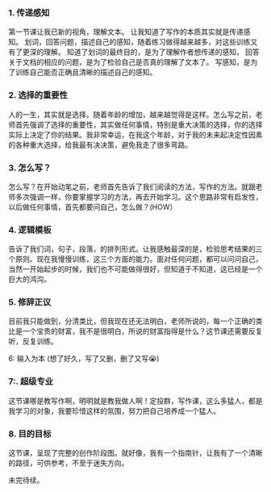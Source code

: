 ### 1. 传递感知

第一节课让我已新的视角，理解文本。
让我知道了写作的本质其实就是传递感知。
划词，回答问题，描述自己的感知，随着练习做得越来越多，对这些训练又有了更深的理解。
知道了划词的最终目的，是为了理解作者想传递的感知，
回答关于文档的相应的问题，是为了检验自己是否真的理解了文本了。
写感知，是为了训练自己能否正确且清晰的描述自己的感知。

### 2. 选择的重要性

人的一生，其实就是选择。随着年龄的增加，越来越觉得是这样。怎么写之前，老师首先强调了选择的重要性，其实做任何事情，特别是重大决策的选择，你的选择实际上决定了你的结果。我非常幸运，在我这个年龄，对于我的未来起决定性因素的各种重大选择，给我最有决决策，避免我走了很多弯路。

### 3. 怎么写？

怎么写？在开始动笔之前，老师首先告诉了我们阅读的方法，写作的方法。就跟老师多次强调一样，你要掌握学习的方法，再去开始学习。这个思路非常有启发性，以后做任何事情，首先都要问自己，怎么做？(HOW）

### 4. 逻辑模板

告诉了我们词，句子，段落，的排列形式。让我感触最深的是，检验思考结果的三个原则。现在我慢慢训练，这三个方面的能力。面对任何问题，都可以问问自己，当然一开始起步的时候，我们也不可能做得很好，但知道于不知道，这已经是一个巨大的鸿沟。

### 5. 修辞正议



目前我只能做到，分清类比，但我现在还无法明白，老师所说的，每一个正确的类比是一个宝贵的财富，我不是很明白，所说的财富指得是什么？这节课还需要反复听，反复训练。

6: 输入为本
(想了好久，写了又删，删了又写😭)

### 7:. 超级专业

这节课哪是教写作啊，明明就是教我做人啊！定投群，写作课，这么多猛人，都是我学习的对象，我要珍惜这样的氛围，努力把自己培养成一个猛人。

### 8. 目的目标

这节课，呈现了完整的创作阶段图。就好像，我有一个指南针，让我有了一个清晰的路径，可供参考，不至于迷失方向。


未完待续。